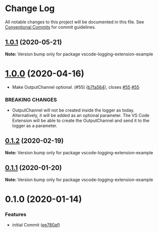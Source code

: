 # Change Log

All notable changes to this project will be documented in this file.
See [Conventional Commits](https://conventionalcommits.org) for commit guidelines.

## [1.0.1](https://github.com/SAP/vscode-logging/compare/vscode-logging-extension-example@1.0.0...vscode-logging-extension-example@1.0.1) (2020-05-21)

**Note:** Version bump only for package vscode-logging-extension-example

# [1.0.0](https://github.com/SAP/vscode-logging/compare/vscode-logging-extension-example@0.1.2...vscode-logging-extension-example@1.0.0) (2020-04-16)

- Make OutputChannel optional. (#55) ([b7fa564](https://github.com/SAP/vscode-logging/commit/b7fa56436693df9787f8ea720559beb3b0566612)), closes [#55](https://github.com/SAP/vscode-logging/issues/55) [#55](https://github.com/SAP/vscode-logging/issues/55)

### BREAKING CHANGES

- OutputChannel will not be created inside the logger as today. Alternatively, it
  will be added as an optional parameter. The VS Code Extension will be able to create the
  OutputChannel and send it to the logger as a parameter.

## [0.1.2](https://github.com/SAP/vscode-logging/compare/vscode-logging-extension-example@0.1.1...vscode-logging-extension-example@0.1.2) (2020-02-19)

**Note:** Version bump only for package vscode-logging-extension-example

## [0.1.1](https://github.com/SAP/vscode-logging/compare/vscode-logging-extension-example@0.1.0...vscode-logging-extension-example@0.1.1) (2020-01-20)

**Note:** Version bump only for package vscode-logging-extension-example

# 0.1.0 (2020-01-14)

### Features

- initial Commit ([ee780af](https://github.com/SAP/vscode-logging/commit/ee780afa90dc17cfac91a28cb2921728c1cc4489))
